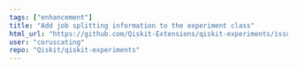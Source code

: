 ```yaml
---
tags: ["enhancement"]
title: "Add job splitting information to the experiment class"
html_url: "https://github.com/Qiskit-Extensions/qiskit-experiments/issues/1247"
user: "coruscating"
repo: "Qiskit/qiskit-experiments"
---
```


